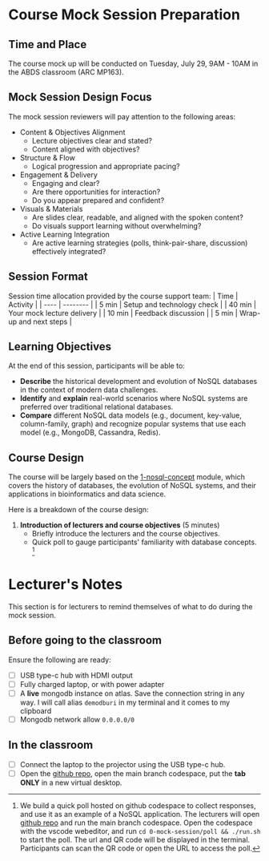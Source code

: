 # Course Mock Session Preparation

## Time and Place
The course mock up will be conducted on Tuesday, July 29, 9AM - 10AM in the ABDS classroom (ARC MP163). 

## Mock Session Design Focus
The mock session reviewers will pay attention to the following areas:
- Content & Objectives Alignment
  - Lecture objectives clear and stated?
  - Content aligned with objectives?
- Structure & Flow
  - Logical progression and appropriate pacing?
- Engagement & Delivery
  - Engaging and clear?
  - Are there opportunities for interaction?
  - Do you appear prepared and confident?
- Visuals & Materials
  - Are slides clear, readable, and aligned with the spoken content?
  - Do visuals support learning without overwhelming?
- Active Learning Integration
  - Are active learning strategies (polls, think-pair-share, discussion) effectively integrated?
  

## Session Format

Session time allocation provided by the course support team:
| Time | Activity |
| ---- | -------- |
| 5 min | Setup and technology check |
| 40 min | Your mock lecture delivery |
| 10 min | Feedback discussion |
| 5 min | Wrap-up and next steps |

## Learning Objectives

At the end of this session, participants will be able to:

- **Describe** the historical development and evolution of NoSQL databases in the context of modern data challenges. 
- **Identify** and **explain** real-world scenarios where NoSQL systems are preferred over traditional relational databases. 
- **Compare** different NoSQL data models (e.g., document, key-value, column-family, graph) and recognize popular systems that use each model (e.g., MongoDB, Cassandra, Redis). 


## Course Design

The course will be largely based on the [1-nosql-concept](1-nosql-concept/README.md) module, which covers the history of databases, the evolution of NoSQL systems, and their applications in bioinformatics and data science.

Here is a breakdown of the course design:

1. **Introduction of lecturers and course objectives** (5 minutes)
   - Briefly introduce the lecturers and the course objectives.
   - Quick poll to gauge participants' familiarity with database concepts. [^poll]
   
  

[^poll]: We build a quick poll hosted on github codespace to collect responses, and use it as an example of a NoSQL application. The lecturers will open [github repo](https://github.com/St-Jude-MS-ABDS/workshop-NoSQL) and run the main branch codespace. Open the codespace with the vscode webeditor, and run `cd 0-mock-session/poll && ./run.sh` to start the poll. The url and QR code will be displayed in the terminal. Participants can scan the QR code or open the URL to access the poll. 

# Lecturer's Notes

This section is for lecturers to remind themselves of what to do during the mock session.

## Before going to the classroom
Ensure the following are ready:
- [ ] USB type-c hub with HDMI output
- [ ] Fully charged laptop, or with power adapter
- [ ] A **live** mongodb instance on atlas. Save the connection string in any way. I will call alias `demodburi` in my terminal and it comes to my clipboard
- [ ] Mongodb network allow `0.0.0.0/0`

## In the classroom
- [ ] Connect the laptop to the projector using the USB type-c hub.
- [ ] Open the [github repo](https://github.com/St-Jude-MS-ABDS/workshop-NoSQL), open the main branch codespace, put the **tab ONLY** in a new virtual desktop.
